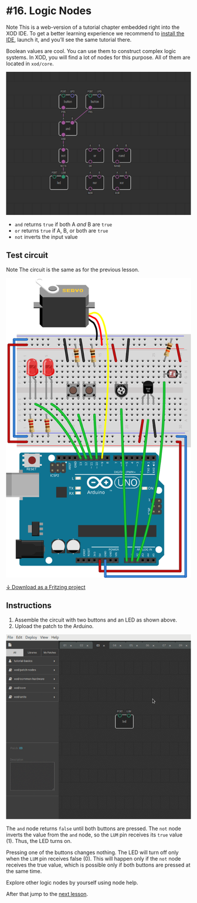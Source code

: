
# #16. Logic Nodes

<div class="ui segment">
<span class="ui ribbon label">Note</span>
This is a web-version of a tutorial chapter embedded right into the XOD IDE.
To get a better learning experience we recommend to
<a href="../install/">install the IDE</a>, launch it, and you’ll see the
same tutorial there.
</div>

Boolean values are cool. You can use them to construct complex logic systems.
In XOD, you will find a lot of nodes for this purpose. All of them are located
in `xod/core`.

![Patch](./patch.png)

* `and` returns `true` if both A *and* B are `true`
* `or` returns `true` if A, B, or both are `true`
* `not` inverts the input value

## Test circuit

<div class="ui segment">
<span class="ui ribbon label">Note</span>
The circuit is the same as for the previous lesson.
</div>

![Circuit](./circuit.fz.png)

[↓ Download as a Fritzing project](./circuit.fzz)

## Instructions

1. Assemble the circuit with two buttons and an LED as shown above.
2. Upload the patch to the Arduino.

![Screencast](./screencast.gif)

The `and` node returns `false` until both buttons are pressed. The `not` node
inverts the value from the `and` node, so the `LUM` pin receives its `true`
value (1). Thus, the LED turns on.

Pressing one of the buttons changes nothing. The LED will turn off only when
the `LUM` pin receives false (0). This will happen only if the `not` node
receives the true value, which is possible only if both buttons are pressed at
the same time.

Explore other logic nodes by yourself using node help.

After that jump to the [next lesson](../17-ldr/).
